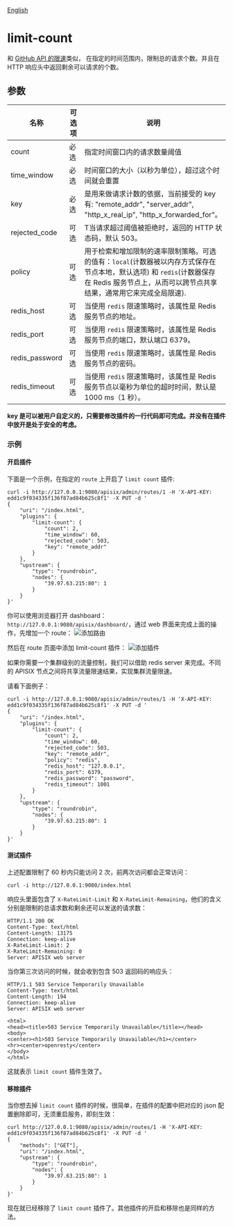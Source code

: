 <!--
#
# Licensed to the Apache Software Foundation (ASF) under one or more
# contributor license agreements.  See the NOTICE file distributed with
# this work for additional information regarding copyright ownership.
# The ASF licenses this file to You under the Apache License, Version 2.0
# (the "License"); you may not use this file except in compliance with
# the License.  You may obtain a copy of the License at
#
#     http://www.apache.org/licenses/LICENSE-2.0
#
# Unless required by applicable law or agreed to in writing, software
# distributed under the License is distributed on an "AS IS" BASIS,
# WITHOUT WARRANTIES OR CONDITIONS OF ANY KIND, either express or implied.
# See the License for the specific language governing permissions and
# limitations under the License.
#
-->

[English](limit-count.md)

# limit-count

和 [GitHub API 的限速](https://developer.github.com/v3/#rate-limiting)类似，
在指定的时间范围内，限制总的请求个数。并且在 HTTP 响应头中返回剩余可以请求的个数。

## 参数

|名称           |可选项  |说明|
|---------     |--------|-----------|
|count         |必选     |指定时间窗口内的请求数量阈值|
|time_window   |必选     |时间窗口的大小（以秒为单位），超过这个时间就会重置|
|key           |必选     |是用来做请求计数的依据，当前接受的 key 有: "remote_addr", "server_addr", "http_x_real_ip", "http_x_forwarded_for"。|
|rejected_code |可选     |T当请求超过阈值被拒绝时，返回的 HTTP 状态码，默认 503。|
|policy        |可选     |用于检索和增加限制的速率限制策略。可选的值有：`local`(计数器被以内存方式保存在节点本地，默认选项) 和 `redis`(计数器保存在 Redis 服务节点上，从而可以跨节点共享结果，通常用它来完成全局限速).|
|redis_host    |可选     |当使用 `redis` 限速策略时，该属性是 Redis 服务节点的地址。|
|redis_port    |可选     |当使用 `redis` 限速策略时，该属性是 Redis 服务节点的端口，默认端口 6379。|
|redis_password|可选     |当使用 `redis` 限速策略时，该属性是 Redis 服务节点的密码。|
|redis_timeout |可选     |当使用 `redis` 限速策略时，该属性是 Redis 服务节点以毫秒为单位的超时时间，默认是 1000 ms（1 秒）。|


**key 是可以被用户自定义的，只需要修改插件的一行代码即可完成。并没有在插件中放开是处于安全的考虑。**

### 示例

#### 开启插件

下面是一个示例，在指定的 `route` 上开启了 `limit count` 插件:

```shell
curl -i http://127.0.0.1:9080/apisix/admin/routes/1 -H 'X-API-KEY: edd1c9f034335f136f87ad84b625c8f1' -X PUT -d '
{
    "uri": "/index.html",
    "plugins": {
        "limit-count": {
            "count": 2,
            "time_window": 60,
            "rejected_code": 503,
            "key": "remote_addr"
        }
    },
    "upstream": {
        "type": "roundrobin",
        "nodes": {
            "39.97.63.215:80": 1
        }
    }
}'
```

你可以使用浏览器打开 dashboard：`http://127.0.0.1:9080/apisix/dashboard/`，通过 web 界面来完成上面的操作，先增加一个 route：
![添加路由](../images/plugin/limit-count-1.png)

然后在 route 页面中添加 limit-count 插件：
![添加插件](../images/plugin/limit-count-2.png)

如果你需要一个集群级别的流量控制，我们可以借助 redis server 来完成。不同的 APISIX 节点之间将共享流量限速结果，实现集群流量限速。

请看下面例子：

```shell
curl -i http://127.0.0.1:9080/apisix/admin/routes/1 -H 'X-API-KEY: edd1c9f034335f136f87ad84b625c8f1' -X PUT -d '
{
    "uri": "/index.html",
    "plugins": {
        "limit-count": {
            "count": 2,
            "time_window": 60,
            "rejected_code": 503,
            "key": "remote_addr",
            "policy": "redis",
            "redis_host": "127.0.0.1",
            "redis_port": 6379,
            "redis_password": "password",
            "redis_timeout": 1001
        }
    },
    "upstream": {
        "type": "roundrobin",
        "nodes": {
            "39.97.63.215:80": 1
        }
    }
}'
```

#### 测试插件

上述配置限制了 60 秒内只能访问 2 次，前两次访问都会正常访问：

```shell
curl -i http://127.0.0.1:9080/index.html
```

响应头里面包含了 `X-RateLimit-Limit` 和 `X-RateLimit-Remaining`，他们的含义分别是限制的总请求数和剩余还可以发送的请求数：

```
HTTP/1.1 200 OK
Content-Type: text/html
Content-Length: 13175
Connection: keep-alive
X-RateLimit-Limit: 2
X-RateLimit-Remaining: 0
Server: APISIX web server
```

当你第三次访问的时候，就会收到包含 503 返回码的响应头：

```
HTTP/1.1 503 Service Temporarily Unavailable
Content-Type: text/html
Content-Length: 194
Connection: keep-alive
Server: APISIX web server

<html>
<head><title>503 Service Temporarily Unavailable</title></head>
<body>
<center><h1>503 Service Temporarily Unavailable</h1></center>
<hr><center>openresty</center>
</body>
</html>
```

这就表示 `limit count` 插件生效了。

#### 移除插件

当你想去掉 `limit count` 插件的时候，很简单，在插件的配置中把对应的 json 配置删除即可，无须重启服务，即刻生效：

```shell
curl http://127.0.0.1:9080/apisix/admin/routes/1 -H 'X-API-KEY: edd1c9f034335f136f87ad84b625c8f1' -X PUT -d '
{
    "methods": ["GET"],
    "uri": "/index.html",
    "upstream": {
        "type": "roundrobin",
        "nodes": {
            "39.97.63.215:80": 1
        }
    }
}'
```

现在就已经移除了 `limit count` 插件了。其他插件的开启和移除也是同样的方法。
